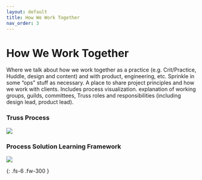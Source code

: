 ```yaml
---
layout: default
title: How We Work Together
nav_order: 3
---
```


# How We Work Together

Where we talk about how we work together as a practice (e.g. Crit/Practice, Huddle, design and content) and with product, engineering, etc. Sprinkle in some “ops” stuff as necessary. A place to share project principles and how we work with clients. Includes process visualization. explanation of working groups, guilds, committees, Truss roles and responsibilities (including design lead, product lead).

### Truss Process

![](https://github.com/trussworks/research-design-playbook/tree/master/assets/images/TrussProcessdiagramv6.jpg)

### Process Solution Learning Framework

![](https://github.com/trussworks/research-design-playbook/tree/master/assets/images/ProblemsSolutionsLearning.jpg)

{: .fs-6 .fw-300 }
